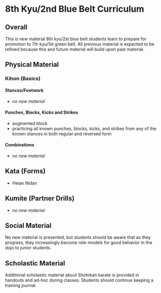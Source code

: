 # 8th Kyu/2nd Blue Belt Curriculum

## Overall

This is new material 8th kyu/2st blue belt students learn to prepare for promotion to 7th kyu/1st green belt.
All previous material is expected to be refined because this and future material will build upon past material.

## Physical Material

### Kihon (Basics)

#### Stances/Footwork

* *no new material*

#### Punches, Blocks, Kicks and Strikes

* augmented block
* practicing all known punches, blocks, kicks, and strikes from any of the known stances in both regular and reversed form

#### Combinations

* *no new material*

## Kata (Forms)

* Heian Nidan

## Kumite (Partner Drills)

* *no new material*

## Social Material

No new material is presented, but students should be aware that as they progress, they increasingly become
role-models for good behavior in the dojo to junior students.

## Scholastic Material

Additional scholastic material about Shotokan karate is provided in handouts and ad-hoc during classes. Students
should continue keeping a training journal.
